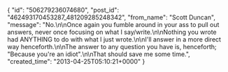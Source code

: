  {
   "id": "506279236074680",
   "post_id": "462493170453287_481209285248342",
   "from_name": "Scott Duncan",
   "message": "No.\n\nOnce again you fumble around in your ass to pull out answers, never once focusing on what I say/write.\n\nNothing you wrote had ANYTHING to do with what I just wrote.\n\nI'll answer in a more direct way henceforth.\n\nThe answer to any question you have is, henceforth; \"Because you're an idiot\".\n\nThat should save me some time.",
   "created_time": "2013-04-25T05:10:21+0000"
 }
